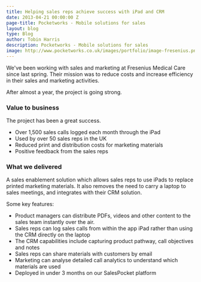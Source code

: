 ```yaml
---
title: Helping sales reps achieve success with iPad and CRM
date: 2013-04-21 00:00:00 Z
page-title: Pocketworks - Mobile solutions for sales
layout: blog
type: Blog
author: Tobin Harris
description: Pocketworks - Mobile solutions for sales
image: http://www.pocketworks.co.uk/images/portfolio/image-fresenius.png
---
```


We've been working with sales and marketing at Fresenius Medical Care since last spring. Their mission was to reduce costs and increase efficiency in their sales and marketing activities.

<!--more-->

After almost a year, the project is going strong.

### Value to business

The project has been a great success.

* Over 1,500 sales calls logged each month through the iPad
* Used by over 50 sales reps in the UK
* Reduced print and distribution costs for marketing materials
* Positive feedback from the sales reps

### What we delivered

A sales enablement solution which allows sales reps to use iPads to replace printed marketing materials. It also removes the need to carry a laptop to sales meetings, and integrates with their CRM solution.

Some key features:

* Product managers can distribute PDFs, videos and other content to the sales team instantly over the air.
* Sales reps can log sales calls from within the app iPad rather than using the CRM directly on the laptop
* The CRM capabilities include capturing product pathway, call objectives and notes
* Sales reps can share materials with customers by email
* Marketing can analyse detailed call analytics to understand which materials are used
* Deployed in under 3 months on our SalesPocket platform
